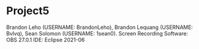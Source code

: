 # Project5
Brandon Leho (USERNAME: BrandonLeho), Brandon Lequang (USERNAME: Bvlvq), Sean Solomon (USERNAME: 1sean0).
Screen Recording Software: OBS 27.0.1 IDE: Eclipse 2021-06
